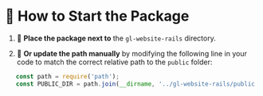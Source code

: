 # 🚀 How to Start the Package

1. 📂 **Place the package next to** the `gl-website-rails` directory.

2. 🔧 **Or update the path manually** by modifying the following line in your code to match the correct relative path to the `public` folder:

```js
   const path = require('path');
   const PUBLIC_DIR = path.join(__dirname, '../gl-website-rails/public');
```